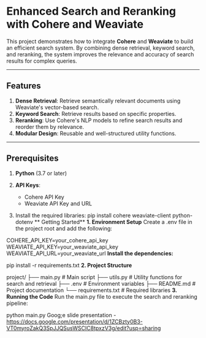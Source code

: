 # Enhanced Search and Reranking with Cohere and Weaviate

This project demonstrates how to integrate **Cohere** and **Weaviate** to build an efficient search system. By combining dense retrieval, keyword search, and reranking, the system improves the relevance and accuracy of search results for complex queries.

---

## Features

1. **Dense Retrieval**: Retrieve semantically relevant documents using Weaviate's vector-based search.
2. **Keyword Search**: Retrieve results based on specific properties.
3. **Reranking**: Use Cohere's NLP models to refine search results and reorder them by relevance.
4. **Modular Design**: Reusable and well-structured utility functions.

---

## Prerequisites

1. **Python** (3.7 or later)
2. **API Keys**:
   - Cohere API Key
   - Weaviate API Key and URL

3. Install the required libraries:
   pip install cohere weaviate-client python-dotenv
**
Getting Started**
**1. Environment Setup**
Create a .env file in the project root and add the following:

COHERE_API_KEY=your_cohere_api_key
WEAVIATE_API_KEY=your_weaviate_api_key
WEAVIATE_API_URL=your_weaviate_url
**Install the dependencies:**

pip install -r requirements.txt
**2. Project Structure**

project/
├── main.py               # Main script
├── utils.py              # Utility functions for search and retrieval
├── .env                  # Environment variables
├── README.md             # Project documentation
└── requirements.txt      # Required libraries
**3. Running the Code**
Run the main.py file to execute the search and reranking pipeline:

python main.py
Goog;e slide presentation - https://docs.google.com/presentation/d/1ZCBzty0B3-VT0myroZakQ3SpJJQSusWSCIC8tpxzV3g/edit?usp=sharing

